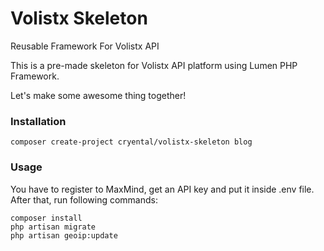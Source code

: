 # Volistx Skeleton
Reusable Framework For Volistx API

This is a pre-made skeleton for Volistx API platform using Lumen PHP Framework.

Let's make some awesome thing together!

### Installation
```
composer create-project cryental/volistx-skeleton blog
```
### Usage
You have to register to MaxMind, get an API key and put it inside .env file.
After that, run following commands:

```
composer install
php artisan migrate
php artisan geoip:update
```
